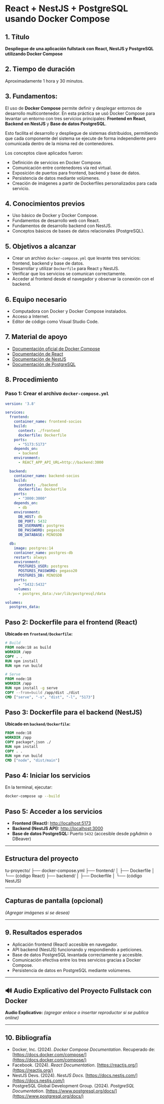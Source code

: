 # React + NestJS + PostgreSQL usando Docker Compose

## 1. Título
**Despliegue de una aplicación fullstack con React, NestJS y PostgreSQL utilizando Docker Compose**

## 2. Tiempo de duración
Aproximadamente 1 hora y 30 minutos.

## 3. Fundamentos:

El uso de **Docker Compose** permite definir y desplegar entornos de desarrollo multicontenedor. En esta práctica se usó Docker Compose para levantar un entorno con tres servicios principales: **Frontend en React**, **Backend en NestJS** y **Base de datos PostgreSQL**.

Esto facilita el desarrollo y despliegue de sistemas distribuidos, permitiendo que cada componente del sistema se ejecute de forma independiente pero comunicada dentro de la misma red de contenedores.

Los conceptos clave aplicados fueron:
- Definición de servicios en Docker Compose.
- Comunicación entre contenedores vía red virtual.
- Exposición de puertos para frontend, backend y base de datos.
- Persistencia de datos mediante volúmenes.
- Creación de imágenes a partir de Dockerfiles personalizados para cada servicio.

## 4. Conocimientos previos

- Uso básico de Docker y Docker Compose.
- Fundamentos de desarrollo web con React.
- Fundamentos de desarrollo backend con NestJS.
- Conceptos básicos de bases de datos relacionales (PostgreSQL).

## 5. Objetivos a alcanzar

- Crear un archivo `docker-compose.yml` que levante tres servicios: frontend, backend y base de datos.
- Desarrollar y utilizar `Dockerfile` para React y NestJS.
- Verificar que los servicios se comunican correctamente.
- Acceder al frontend desde el navegador y observar la conexión con el backend.

## 6. Equipo necesario

- Computadora con Docker y Docker Compose instalados.
- Acceso a Internet.
- Editor de código como Visual Studio Code.

## 7. Material de apoyo

- [Documentación oficial de Docker Compose](https://docs.docker.com/compose/)
- [Documentación de React](https://reactjs.org/)
- [Documentación de NestJS](https://docs.nestjs.com/)
- [Documentación de PostgreSQL](https://www.postgresql.org/docs/)

## 8. Procedimiento

### Paso 1: Crear el archivo `docker-compose.yml`

```yaml
version: '3.8'

services:
  frontend:
    container_name: frontend-socios
    build:
      context: ./frontend
      dockerfile: Dockerfile
    ports:
      - "5173:5173"
    depends_on:
      - backend
    environment:
      - REACT_APP_API_URL=http://backend:3000

  backend:
    container_name: backend-socios
    build:
      context: ./backend
      dockerfile: Dockerfile
    ports:
      - "3000:3000"
    depends_on:
      - db
    environment:
      DB_HOST: db
      DB_PORT: 5432
      DB_USERNAME: postgres
      DB_PASSWORD: pegaso20
      DB_DATABASE: MINOSDB

  db:
    image: postgres:14
    container_name: postgres-db
    restart: always
    environment:
      POSTGRES_USER: postgres
      POSTGRES_PASSWORD: pegaso20
      POSTGRES_DB: MINOSDB
    ports:
      - "5432:5432"
    volumes:
      - postgres_data:/var/lib/postgresql/data

volumes:
  postgres_data:
```

## Paso 2: Dockerfile para el frontend (React)
**Ubicado en `frontend/Dockerfile`:**

```Dockerfile
# Build
FROM node:18 as build
WORKDIR /app
COPY . .
RUN npm install
RUN npm run build

# Serve
FROM node:18
WORKDIR /app
RUN npm install -g serve
COPY --from=build /app/dist ./dist
CMD ["serve", "-s", "dist", "-l", "5173"]
```

## Paso 3: Dockerfile para el backend (NestJS)

**Ubicado en `backend/Dockerfile`:**

```Dockerfile
FROM node:18
WORKDIR /app
COPY package*.json ./
RUN npm install
COPY . .
RUN npm run build
CMD ["node", "dist/main"]
```

## Paso 4: Iniciar los servicios

En la terminal, ejecutar:

```bash
docker-compose up --build
```
## Paso 5: Acceder a los servicios

- **Frontend (React):** [http://localhost:5173](http://localhost:5173)
- **Backend (NestJS API):** [http://localhost:3000](http://localhost:3000)
- **Base de datos PostgreSQL:** Puerto `5432` (accesible desde pgAdmin o DBeaver)

---

## Estructura del proyecto

tu-proyecto/
├── docker-compose.yml
├── frontend/
│ ├── Dockerfile
│ └── (código React)
├── backend/
│ ├── Dockerfile
│ └── (código NestJS)


---

## Capturas de pantalla (opcional)

*(Agregar imágenes si se desea)*

---

## 9. Resultados esperados

- Aplicación frontend (React) accesible en navegador.
- API backend (NestJS) funcionando y respondiendo a peticiones.
- Base de datos PostgreSQL levantada correctamente y accesible.
- Comunicación efectiva entre los tres servicios gracias a Docker Compose.
- Persistencia de datos en PostgreSQL mediante volúmenes.

---

## 🔊 Audio Explicativo del Proyecto Fullstack con Docker

**Audio Explicativo:** *(agregar enlace o insertar reproductor si se publica online)*

---

## 10. Bibliografía

- Docker, Inc. (2024). *Docker Compose Documentation*. Recuperado de: [https://docs.docker.com/compose/](https://docs.docker.com/compose/)
- Facebook. (2024). *React Documentation*. [https://reactjs.org/](https://reactjs.org/)
- NestJS Devs. (2024). *NestJS Docs*. [https://docs.nestjs.com/](https://docs.nestjs.com/)
- PostgreSQL Global Development Group. (2024). *PostgreSQL Documentation*. [https://www.postgresql.org/docs/](https://www.postgresql.org/docs/)
